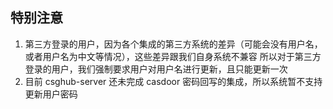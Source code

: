 ## 特别注意
1. 第三方登录的用户，因为各个集成的第三方系统的差异（可能会没有用户名，或者用户名为中文等情况），这些差异跟我们自身系统不兼容
所以对于第三方登录的用户，我们强制要求用户对用户名进行更新，且只能更新一次
2. 目前 csghub-server 还未完成 casdoor 密码回写的集成，所以系统暂不支持更新用户密码
